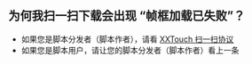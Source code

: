 ## 为何我扫一扫下载会出现 “帧框加载已失败”？
- 如果您是脚本分发者（脚本作者），请看 [XXTouch 扫一扫协议](https://www.xxtouch.com/docs/openapi#扫一扫协议)
- 如果您是脚本用户，请让您的脚本分发者（脚本作者）看上一条
